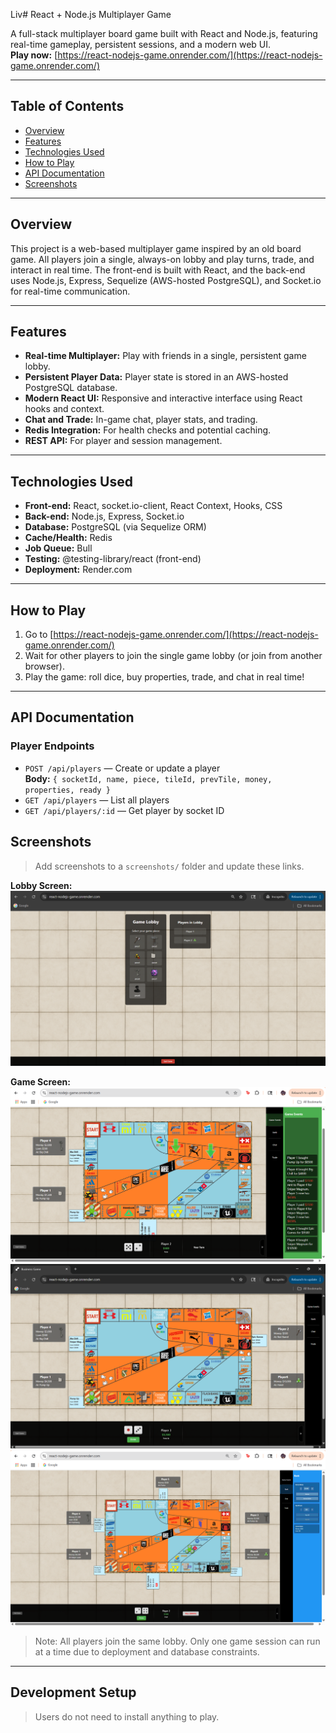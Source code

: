 Liv# React + Node.js Multiplayer Game

A full-stack multiplayer board game built with React and Node.js, featuring real-time gameplay, persistent sessions, and a modern web UI.  
**Play now:** [https://react-nodejs-game.onrender.com/](https://react-nodejs-game.onrender.com/)

---

## Table of Contents

- [Overview](#overview)
- [Features](#features)
- [Technologies Used](#technologies-used)
- [How to Play](#how-to-play)
- [API Documentation](#api-documentation)
- [Screenshots](#screenshots)

---

## Overview

This project is a web-based multiplayer game inspired by an old board game. All players join a single, always-on lobby and play turns, trade, and interact in real time. The front-end is built with React, and the back-end uses Node.js, Express, Sequelize (AWS-hosted PostgreSQL), and Socket.io for real-time communication.

---

## Features

- **Real-time Multiplayer:** Play with friends in a single, persistent game lobby.
- **Persistent Player Data:** Player state is stored in an AWS-hosted PostgreSQL database.
- **Modern React UI:** Responsive and interactive interface using React hooks and context.
- **Chat and Trade:** In-game chat, player stats, and trading.
- **Redis Integration:** For health checks and potential caching.
- **REST API:** For player and session management.

---

## Technologies Used

- **Front-end:** React, socket.io-client, React Context, Hooks, CSS
- **Back-end:** Node.js, Express, Socket.io
- **Database:** PostgreSQL (via Sequelize ORM)
- **Cache/Health:** Redis
- **Job Queue:** Bull
- **Testing:** @testing-library/react (front-end)
- **Deployment:** Render.com

---

## How to Play

1. Go to [https://react-nodejs-game.onrender.com/](https://react-nodejs-game.onrender.com/)
2. Wait for other players to join the single game lobby (or join from another browser).
3. Play the game: roll dice, buy properties, trade, and chat in real time!

---

## API Documentation

### Player Endpoints

- `POST /api/players` — Create or update a player  
  **Body:** `{ socketId, name, piece, tileId, prevTile, money, properties, ready }`
- `GET /api/players` — List all players
- `GET /api/players/:id` — Get player by socket ID

## Screenshots

> Add screenshots to a `screenshots/` folder and update these links.

**Lobby Screen:**  
![Lobby Screen](screenshots/lobby.png)

**Game Screen:**  
![Game Screen](screenshots/game1.png)
![Game Screen](screenshots/game2.png)
![Game Screen](screenshots/game3.png)


> Note: All players join the same lobby. Only one game session can run at a time due to deployment and database constraints.

---

## Development Setup

> Users do not need to install anything to play.  

